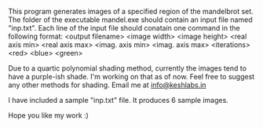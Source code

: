 This program generates images of a specified region of the mandelbrot set.
The folder of the executable mandel.exe should contain an input file named "inp.txt".
Each line of the input file should conatain one command in the following format:
\<output filename\> \<image width\> \<image height\> \<real axis min\> \<real axis max\> \<imag. axis min\> \<imag. axis max\> \<iterations\> \<red\> \<blue\> \<green\>

Due to a quartic polynomial shading method, currently the images tend to have a purple-ish shade. I'm working on that as of now.
Feel free to suggest any other methods for shading. Email me at info@keshlabs.in

I have included a sample "inp.txt" file. It produces 6 sample images. 

Hope you like my work :)

